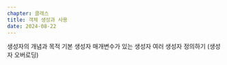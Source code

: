 ```yaml
---
chapter: 클래스
title: 객체 생성과 사용
date: 2024-08-22
---
```

생성자의 개념과 목적
기본 생성자
매개변수가 있는 생성자
여러 생성자 정의하기 (생성자 오버로딩)